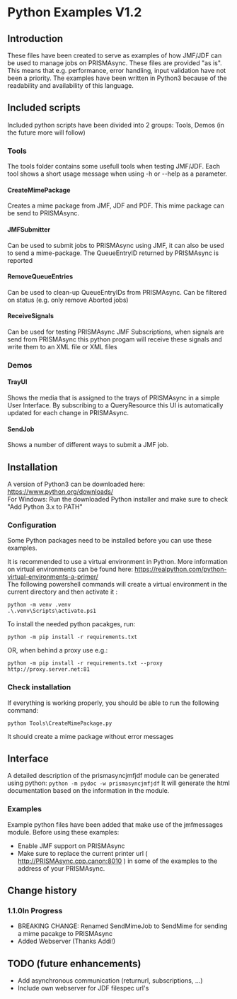 # Python Examples V1.2
## Introduction
These files have been created to serve as examples of how JMF/JDF can be used to manage jobs on PRISMAsync. These files are provided "as is". This means that e.g. performance, error handling, input validation have not been a priority.  The examples have been written in Python3 because of the readability and availability of this language.

## Included scripts
Included python scripts have been divided into 2 groups: Tools, Demos (in the future more will follow)

### Tools
The tools folder contains some usefull tools when testing JMF/JDF.
Each tool shows a short usage message when using -h or --help as a parameter.
#### CreateMimePackage
Creates a mime package from JMF, JDF and PDF. This mime package  can be send to PRISMAsync.
#### JMFSubmitter
Can be used to submit jobs to PRISMAsync using JMF, it can also be used to send a mime-package. The  QueueEntryID returned by PRISMAsync is reported
#### RemoveQueueEntries
Can be used to clean-up QueueEntryIDs from PRISMAsync. Can be filtered on status (e.g. only remove Aborted jobs)
#### ReceiveSignals
Can be used for testing PRISMAsync JMF Subscriptions, when signals are send from PRISMAsync this python progam will receive these signals and write them to an XML file or XML files

### Demos
#### TrayUI
Shows the media that is assigned to the trays of PRISMAsync in a simple User Interface. By subscribing to a QueryResource this UI is  automatically updated for each change in PRISMAsync.
#### SendJob
Shows a number of different ways to submit a JMF job.

## Installation
A version of Python3 can be downloaded here: https://www.python.org/downloads/   
For Windows: Run the downloaded Python installer and make sure to check "Add Python 3.x to PATH" 

### Configuration
Some Python packages need to be installed before you can use these examples. 

It is recommended to use a virtual environment in Python. More information on virtual environments can be found here: https://realpython.com/python-virtual-environments-a-primer/
<br>The following powershell commands will create a virtual environment in the current directory and then activate it :
``` 
python -m venv .venv
.\.venv\Scripts\activate.ps1
```

To install the needed python pacakges, run:

```python -m pip install -r requirements.txt ```

OR, when behind a proxy use e.g.:

```python -m pip install -r requirements.txt --proxy http://proxy.server.net:81```

### Check installation
If everything is working properly, you should be able to run the following command:

```python Tools\CreateMimePackage.py```

It should create a mime package without error messages

## Interface
A detailed description of the prismasyncjmfjdf module can be generated using python:
```python -m pydoc -w prismasyncjmfjdf```
It will generate the html documentation based on the information in the module.

### Examples
Example python files have been added that make use of the jmfmessages module. 
Before using these examples: 
* Enable JMF support on PRISMAsync 
* Make sure to replace the current printer url ( http://PRISMAsync.cpp.canon:8010 ) in some of the examples to the address of your PRISMAsync.

## Change history
### 1.1.0In Progress
* BREAKING CHANGE: Renamed SendMimeJob to SendMime for sending a mime pacakge to PRISMAsync
* Added Webserver (Thanks Addi!)

## TODO (future enhancements)
* Add asynchronous communication (returnurl, subscriptions, ...)
* Include own webserver for JDF filespec url's

